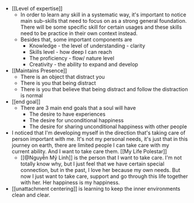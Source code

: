 - [[Level of expertise]]
    - In order to learn any skill in a systematic way, it's important to notice main sub-skills that need to focus on as a strong general foundation. There will be some specific skill for certain usages and these skills need to be practice in their own context instead.
    - Besides that, some important components are
        - Knowledge - the level of understanding - clarity
        - Skills level - how deep I can reach 
        - The proficiency - flow/ nature level
        - Creativity - the ability to expand and develop
- [[Maintains Presence]]
    - There is an object that distract you
    - There is you that being distract
    - There is you that believe that being distract and follow the distraction is normal
- [[end goal]]
    - There are 3 main end goals that a soul will have
        - The desire to have experiences
        - The desire for unconditional happiness
        - The desire for sharing unconditional happiness with other people
- I noticed that I'm developing myself in the direction that's taking care of person important with me. It's not my personal needs, it's just that in this journey on earth, there are limited people I can take care with my current ability. And I want to take care them. [[My Life Polestar]]
    - [[@Nguyễn Mỹ Linh]] is the person that I want to take care. I'm not totally know why, but I just feel that we have certain special connection, but in the past, I love her because my own needs. But now I just want to take care, support and go through this life together with her. Her happiness is my happiness.
- [[unattachment centering]] is learning to keep the inner environments clean and clear.
